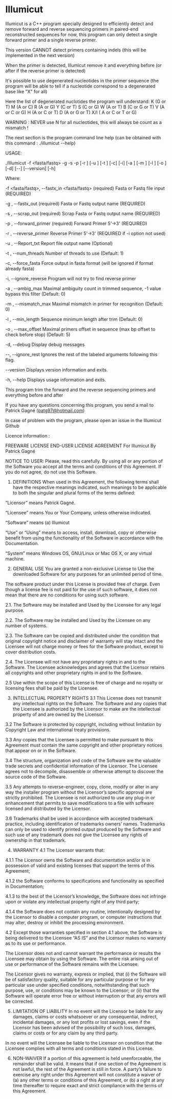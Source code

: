 # Illumicut

Illumicut is a C++ program specially designed to efficiently detect and remove forward and reverse sequencing primers in paired-end reconstructed sequences
for now, this program can only detect a single forward primer and a single reverse primer.

This version CANNOT detect primers containing indels (this will be implemented in the next version)

When the primer is detected, Illumicut remove it and everything before (or after if the reverse primer is detected)

It's possible to use degenerated nucleotides in the primer sequence (the program will be able to tell if a nucleotide correspond to a degenerated base like "X" for all)

Here the list of degenerated nuclotides the program will understand:
K (G or T)
M (A or C)
R (A or G)
Y (C or T)
S (C or G)
W (A or T)
B (C or G or T)
V (A or C or G)
H (A or C or T)
D (A or G or T)
X/I ( A or C or T or G)

WARNING : NEVER use N for all nucleotides, this will always be count as a mismatch !

The next section is the program command line help (can be obtained with this command : ./illumicut --help)

USAGE: 

   ./Illumicut  -f <fasta/fastq> -g <path> -s <path> -p <string> [-r
                <string>] [-u <path>] [-t <int>] [-c] [-i] [-a <int>] [-m
                <int>] [-l <int>] [-o <int>] [-d] [--] [--version] [-h]


Where: 

   -f <fasta/fastq>,  --fastx_in <fasta/fastq>
     (required)  Fasta or Fastq file input (REQUIRED)

   -g <path>,  --fastx_out <path>
     (required)  Fasta or Fastq output name (REQUIRED)

   -s <path>,  --scrap_out <path>
     (required)  Scrap Fasta or Fastq output name (REQUIRED)

   -p <string>,  --forward_primer <string>
     (required)  Forward Primer 5'->3' (REQUIRED)

   -r <string>,  --reverse_primer <string>
     Reverse Primer 5'->3' (REQUIRED if -i option not used)

   -u <path>,  --Report_txt <path>
     Report file output name (Optional)

   -t <int>,  --num_threads <int>
     Number of threads to use (Default: 1)

   -c,  --force_fasta
     Force output in fasta format (will be ignored if format already fasta)

   -i,  --ignore_reverse
     Program will not try to find reverse primer

   -a <int>,  --ambig_max <int>
     Maximal ambiguity count in trimmed sequence, -1 value bypass this
     filter (Default: 0)

   -m <int>,  --mismatch_max <int>
     Maximal mismatch in primer for recognition (Default: 0)

   -l <int>,  --min_length <int>
     Sequence minimum length after trim (Default: 0)

   -o <int>,  --max_offset <int>
     Maximal primers offset in sequence (max bp offset to check before
     stop) (Default: 5)

   -d,  --debug
     Display debug messages

   --,  --ignore_rest
     Ignores the rest of the labeled arguments following this flag.

   --version
     Displays version information and exits.

   -h,  --help
     Displays usage information and exits.


   This program trim the forward and the reverse sequencing primers and
   everything before and after


If you have any questions concerning this program, you send a mail to Patrick Gagné (patg97@hotmail.com)

In case of problem with the program, please open an issue in the Illumicut Github


Licence information :

FREEWARE LICENSE
END-USER LICENSE AGREEMENT
For Illumicut
By Patrick Gagné

NOTICE TO USER:
Please, read this carefully. By using all or any portion of the Software you accept all the terms and conditions of this Agreement. If you do not agree, do not use this Software.

1. DEFINITIONS
When used in this Agreement, the following terms shall have the respective meanings indicated, such meanings to be applicable to both the singular and plural forms of the terms defined:

“Licensor” means Patrick Gagné.

“Licensee” means You or Your Company, unless otherwise indicated.

“Software” means (a) Illumicut

“Use” or “Using” means to access, install, download, copy or otherwise benefit from using the functionality of the Software in accordance with the Documentation.

“System” means Windows OS, GNU/Linux or Mac OS X, or any virtual machine.

2. GENERAL USE 
You are granted a non-exclusive License to Use the downloaded Software for any purposes for an unlimited period of time.

The software product under this License is provided free of charge. Even though a license fee is not paid for the use of such software, it does not mean that there are no conditions for using such software.

2.1. The Software may be installed and Used by the Licensee for any legal purpose.

2.2. The Software may be installed and Used by the Licensee on any number of systems.

2.3. The Software can be copied and distributed under the condition that original copyright notice and disclaimer of warranty will stay intact and the Licensee will not charge money or fees for the Software product, except to cover distribution costs.

2.4. The Licensee will not have any proprietary rights in and to the Software. The Licensee acknowledges and agrees that the Licensor retains all copyrights and other proprietary rights in and to the Software.

2.5 Use within the scope of this License is free of charge and no royalty or licensing fees shall be paid by the Licensee.

3. INTELLECTUAL PROPERTY RIGHTS
3.1 This License does not transmit any intellectual rights on the Software. The Software and any copies that the Licensee is authorized by the Licensor to make are the intellectual property of and are owned by the Licensor.

3.2 The Software is protected by copyright, including without limitation by Copyright Law and international treaty provisions.

3.3 Any copies that the Licensee is permitted to make pursuant to this Agreement must contain the same copyright and other proprietary notices that appear on or in the Software.

3.4 The structure, organization and code of the Software are the valuable trade secrets and confidential information of the Licensor. The Licensee agrees not to decompile, disassemble or otherwise attempt to discover the source code of the Software.

3.5 Any attempts to reverse-engineer, copy, clone, modify or alter in any way the installer program without the Licensor’s specific approval are strictly prohibited. The Licensee is not authorized to use any plug-in or enhancement that permits to save modifications to a file with software licensed and distributed by the Licensor.

3.6 Trademarks shall be used in accordance with accepted trademark practice, including identification of trademarks owners’ names. Trademarks can only be used to identify printed output produced by the Software and such use of any trademark does not give the Licensee any rights of ownership in that trademark.

4. WARRANTY
4.1 The Licensor warrants that:

4.1.1 The Licensor owns the Software and documentation and/or is in possession of valid and existing licenses that support the terms of this Agreement;

4.1.2 the Software conforms to specifications and functionality as specified in Documentation;

4.1.3 to the best of the Licensor’s knowledge, the Software does not infringe upon or violate any intellectual property right of any third party;

4.1.4 the Software does not contain any routine, intentionally designed by the Licensor to disable a computer program, or computer instructions that may alter, destroy or inhibit the processing environment.

4.2 Except those warranties specified in section 4.1 above, the Software is being delivered to the Licensee “AS IS” and the Licensor makes no warranty as to its use or performance.

The Licensor does not and cannot warrant the performance or results the Licensee may obtain by using the Software. The entire risk arising out of use or performance of the Software remains with the Licensee.

The Licensor gives no warranty, express or implied, that (i) the Software will be of satisfactory quality, suitable for any particular purpose or for any particular use under specified conditions, notwithstanding that such purpose, use, or conditions may be known to the Licensor; or (ii) that the Software will operate error free or without interruption or that any errors will be corrected.

5. LIMITATION OF LIABILITY
In no event will the Licensor be liable for any damages, claims or costs whatsoever or any consequential, indirect, incidental damages, or any lost profits or lost savings, even if the Licensor has been advised of the possibility of such loss, damages, claims or costs or for any claim by any third party.

In no event will the Licensee be liable to the Licensor on condition that the Licensee complies with all terms and conditions stated in this License.

6. NON-WAIVER
If a portion of this agreement is held unenforceable, the remainder shall be valid. It means that if one section of the Agreement is not lawful, the rest of the Agreement is still in force. A party’s failure to exercise any right under this Agreement will not constitute a waiver of (a) any other terms or conditions of this Agreement, or (b) a right at any time thereafter to require exact and strict compliance with the terms of this Agreement.
